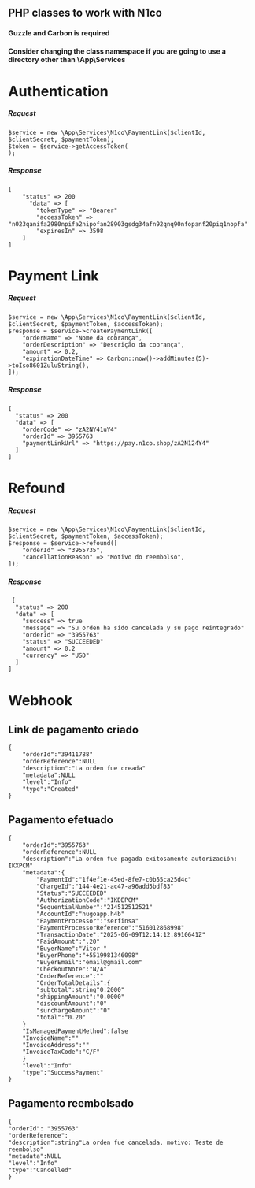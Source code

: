 ## PHP classes to work with N1co

#### Guzzle and Carbon is required
#### Consider changing the class namespace if you are going to use a directory other than \App\Services

# Authentication
##### Request
```
$service = new \App\Services\N1co\PaymentLink($clientId, $clientSecret, $paymentToken);
$token = $service->getAccessToken(
);
```

##### Response
```
[
    "status" => 200
      "data" => [
        "tokenType" => "Bearer"
        "accessToken" => "n023qanifa2980npifa2nipofan28903gsdg34afn92qnq90nfopanf20piq1nopfa"
        "expiresIn" => 3598
    ]
]
```

# Payment Link
##### Request
```
$service = new \App\Services\N1co\PaymentLink($clientId, $clientSecret, $paymentToken, $accessToken);
$response = $service->createPaymentLink([
    "orderName" => "Nome da cobrança",
    "orderDescription" => "Descrição da cobrança",
    "amount" => 0.2,
    "expirationDateTime" => Carbon::now()->addMinutes(5)->toIso8601ZuluString(),
]);
```

##### Response
```
[
  "status" => 200
  "data" => [
    "orderCode" => "zA2NY41uY4"
    "orderId" => 3955763
    "paymentLinkUrl" => "https://pay.n1co.shop/zA2N124Y4"
  ]
]
```

# Refound
##### Request
```
$service = new \App\Services\N1co\PaymentLink($clientId, $clientSecret, $paymentToken, $accessToken);
$response = $service->refound([
    "orderId" => "3955735",
    "cancellationReason" => "Motivo do reembolso",
]);
```

##### Response
```
 [
  "status" => 200
  "data" => [
    "success" => true
    "message" => "Su orden ha sido cancelada y su pago reintegrado"
    "orderId" => "3955763"
    "status" => "SUCCEEDED"
    "amount" => 0.2
    "currency" => "USD"
  ]
]
```

# Webhook


## Link de pagamento criado
```
{
    "orderId":"39411788"
    "orderReference":NULL
    "description":"La orden fue creada"
    "metadata":NULL
    "level":"Info"
    "type":"Created"
}
```

## Pagamento efetuado
```
{
    "orderId":"3955763"
    "orderReference":NULL
    "description":"La orden fue pagada exitosamente autorización: IKXPCM"
    "metadata":{
        "PaymentId":"1f4ef1e-45ed-8fe7-c0b55ca25d4c"
        "ChargeId":"144-4e21-ac47-a96add5bdf83"
        "Status":"SUCCEEDED"
        "AuthorizationCode":"IKDEPCM"
        "SequentialNumber":"214512512521"
        "AccountId":"hugoapp.h4b"
        "PaymentProcessor":"serfinsa"
        "PaymentProcessorReference":"516012868998"
        "TransactionDate":"2025-06-09T12:14:12.8910641Z"
        "PaidAmount":".20"
        "BuyerName":"Vitor "
        "BuyerPhone":"+5519981346098"
        "BuyerEmail":"email@gmail.com"
        "CheckoutNote":"N/A"
        "OrderReference":""
        "OrderTotalDetails":{
        "subtotal":string"0.2000"
        "shippingAmount":"0.0000"
        "discountAmount":"0"
        "surchargeAmount":"0"
        "total":"0.20"
    }
    "IsManagedPaymentMethod":false
    "InvoiceName":""
    "InvoiceAddress":""
    "InvoiceTaxCode":"C/F"
    }
    "level":"Info"
    "type":"SuccessPayment"
}
```

## Pagamento reembolsado
```
{
"orderId": "3955763"
"orderReference":
"description":string"La orden fue cancelada, motivo: Teste de reembolso"
"metadata":NULL
"level":"Info"
"type":"Cancelled"
}

```
